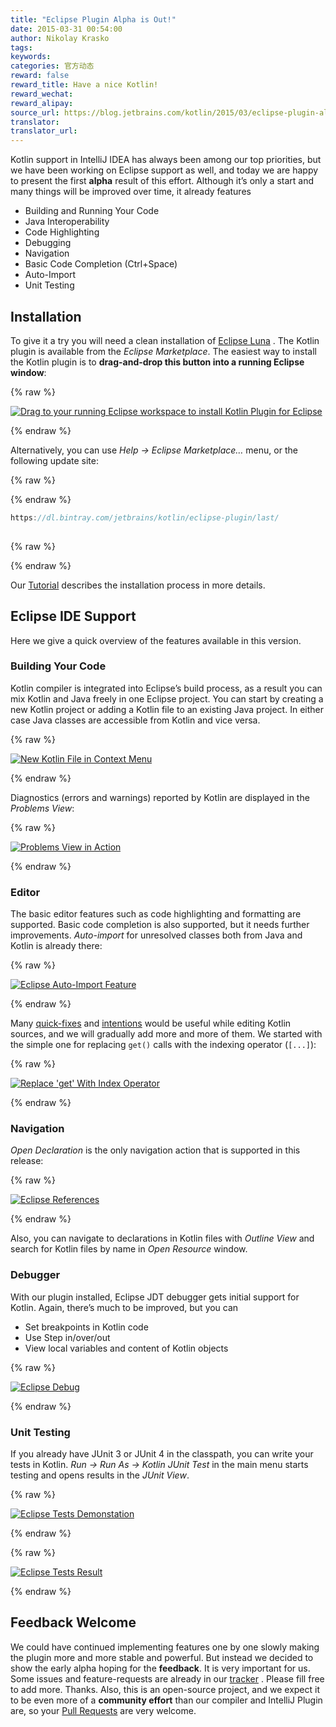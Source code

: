 ```yaml
---
title: "Eclipse Plugin Alpha is Out!"
date: 2015-03-31 00:54:00
author: Nikolay Krasko
tags:
keywords:
categories: 官方动态
reward: false
reward_title: Have a nice Kotlin!
reward_wechat:
reward_alipay:
source_url: https://blog.jetbrains.com/kotlin/2015/03/eclipse-plugin-alpha-is-out/
translator:
translator_url:
---
```


Kotlin support in IntelliJ IDEA has always been among our top priorities, but we have been working on Eclipse support as well, and today we are happy to present the first <strong>alpha</strong> result of this effort.
Although it’s only a start and many things will be improved over time, it already features

* Building and Running Your Code
* Java Interoperability
* Code Highlighting
* Debugging
* Navigation
* Basic Code Completion (Ctrl+Space)
* Auto-Import
* Unit Testing

## Installation

To give it a try you will need a clean installation of [Eclipse Luna](https://www.eclipse.org/downloads/) . The Kotlin plugin is available from the <em>Eclipse Marketplace</em>. The easiest way to install the Kotlin plugin is to <strong>drag-and-drop this button into a running Eclipse window</strong>:

{% raw %}
<p><a class="drag" href="http://marketplace.eclipse.org/marketplace-client-intro?mpc_install=2257536" title="Drag to your running Eclipse workspace to install Kotlin Plugin for Eclipse"><img alt="Drag to your running Eclipse workspace to install Kotlin Plugin for Eclipse" data-recalc-dims="1" src="https://i2.wp.com/marketplace.eclipse.org/sites/all/themes/solstice/_themes/solstice_marketplace/public/images/btn-install.png?w=640&amp;ssl=1"/></a><br/>
<span id="more-1945"></span></p>
{% endraw %}

Alternatively, you can use <em>Help -&gt; Eclipse Marketplace…</em> menu, or the following update site:

{% raw %}
<p></p>
{% endraw %}

```kotlin
https://dl.bintray.com/jetbrains/kotlin/eclipse-plugin/last/
 
```

{% raw %}
<p></p>
{% endraw %}

Our [Tutorial](http://kotlinlang.org/docs/tutorials/getting-started-eclipse.html) describes the installation process in more details.
## Eclipse IDE Support

Here we give a quick overview of the features available in this version.
### Building Your Code

Kotlin compiler is integrated into Eclipse’s build process, as a result you can mix Kotlin and Java freely in one Eclipse project.
You can start by creating a new Kotlin project or adding a Kotlin file to an existing Java project. In either case Java classes are accessible from Kotlin and vice versa.

{% raw %}
<p><a href="https://i1.wp.com/blog.jetbrains.com/kotlin/files/2015/03/New-Kotlin-File-in-Context-Menu.png"><img alt="New Kotlin File in Context Menu" class="alignnone size-full wp-image-1957" data-recalc-dims="1" src="https://i1.wp.com/blog.jetbrains.com/kotlin/files/2015/03/New-Kotlin-File-in-Context-Menu.png?resize=640%2C194&amp;ssl=1"/></a></p>
{% endraw %}

Diagnostics (errors and warnings) reported by Kotlin are displayed in the <em>Problems View</em>:

{% raw %}
<p><a href="https://i0.wp.com/blog.jetbrains.com/kotlin/files/2015/03/skitch.png"><img alt="Problems View in Action" class="alignnone size-full wp-image-1959" data-recalc-dims="1" src="https://i0.wp.com/blog.jetbrains.com/kotlin/files/2015/03/skitch.png?resize=640%2C241&amp;ssl=1"/></a></p>
{% endraw %}

### Editor

The basic editor features such as code highlighting and formatting are supported. Basic code completion is also supported, but it needs further improvements.
<em>Auto-import</em> for unresolved classes both from Java and Kotlin is already there:

{% raw %}
<p><a href="https://i2.wp.com/blog.jetbrains.com/kotlin/files/2015/03/Screenshot-2015-03-30-15.26.27.png"><img alt="Eclipse Auto-Import Feature" class="alignnone size-full wp-image-1965" data-recalc-dims="1" src="https://i2.wp.com/blog.jetbrains.com/kotlin/files/2015/03/Screenshot-2015-03-30-15.26.27.png?resize=393%2C119&amp;ssl=1"/></a></p>
{% endraw %}

Many [quick-fixes](https://github.com/JetBrains/kotlin/tree/master/idea/src/org/jetbrains/kotlin/idea/quickfix) and [intentions](https://github.com/JetBrains/kotlin/tree/master/idea/src/org/jetbrains/kotlin/idea/intentions) would be useful while editing Kotlin sources, and we will gradually add more and more of them. We started with the simple one for replacing `get()` calls with the indexing operator (`[...]`):

{% raw %}
<p><a href="https://i1.wp.com/blog.jetbrains.com/kotlin/files/2015/03/Screenshot-2015-03-30-15.29.20.png"><img alt="Replace 'get' With Index Operator" class="alignnone size-full wp-image-1966" data-recalc-dims="1" src="https://i1.wp.com/blog.jetbrains.com/kotlin/files/2015/03/Screenshot-2015-03-30-15.29.20.png?resize=500%2C83&amp;ssl=1"/></a></p>
{% endraw %}

### Navigation

<em>Open Declaration</em> is the only navigation action that is supported in this release:

{% raw %}
<p><a href="https://i1.wp.com/blog.jetbrains.com/kotlin/files/2015/03/eclipse-references.png"><img alt="Eclipse References" class="alignnone size-full wp-image-1969" data-recalc-dims="1" src="https://i1.wp.com/blog.jetbrains.com/kotlin/files/2015/03/eclipse-references.png?resize=592%2C159&amp;ssl=1"/></a></p>
{% endraw %}

Also, you can navigate to declarations in Kotlin files with <em>Outline View</em> and search for Kotlin files by name in <em>Open Resource</em> window.
### Debugger

With our plugin installed, Eclipse JDT debugger gets initial support for Kotlin. Again, there’s much to be improved, but you can

* Set breakpoints in Kotlin code
* Use Step in/over/out
* View local variables and content of Kotlin objects


{% raw %}
<p><a href="https://i1.wp.com/blog.jetbrains.com/kotlin/files/2015/03/Screenshot-2015-03-30-16.39.21.png"><img alt="Eclipse Debug" class="alignnone size-full wp-image-1971" data-recalc-dims="1" src="https://i1.wp.com/blog.jetbrains.com/kotlin/files/2015/03/Screenshot-2015-03-30-16.39.21.png?resize=640%2C176&amp;ssl=1"/></a></p>
{% endraw %}

### Unit Testing

If you already have JUnit 3 or JUnit 4 in the classpath, you can write your tests in Kotlin. <em>Run -&gt; Run As -&gt; Kotlin JUnit Test</em> in the main menu starts testing and opens results in the <em>JUnit View</em>.

{% raw %}
<p><a href="https://i1.wp.com/blog.jetbrains.com/kotlin/files/2015/03/Screenshot-2015-03-30-01.39.29.png"><img alt="Eclipse Tests Demonstation" class="alignnone size-full wp-image-1962" data-recalc-dims="1" src="https://i1.wp.com/blog.jetbrains.com/kotlin/files/2015/03/Screenshot-2015-03-30-01.39.29.png?resize=560%2C199&amp;ssl=1"/></a></p>
{% endraw %}


{% raw %}
<p><a href="https://i2.wp.com/blog.jetbrains.com/kotlin/files/2015/03/Screenshot-2015-03-30-01.39.51.png"><img alt="Eclipse Tests Result" class="alignnone size-full wp-image-1961" data-recalc-dims="1" src="https://i2.wp.com/blog.jetbrains.com/kotlin/files/2015/03/Screenshot-2015-03-30-01.39.51.png?resize=503%2C172&amp;ssl=1"/></a></p>
{% endraw %}

## Feedback Welcome

We could have continued implementing features one by one slowly making the plugin more and more stable and powerful. But instead we decided to show the early alpha hoping for the <strong>feedback</strong>. It is very important for us.
Some issues and feature-requests are already in our [tracker](https://youtrack.jetbrains.com/search/Kotlin%20Eclipse-19206) . Please fill free to add more. Thanks.
Also, this is an open-source project, and we expect it to be even more of a <strong>community effort</strong> than our compiler and IntelliJ Plugin are, so your [Pull Requests](https://github.com/JetBrains/kotlin-eclipse/) are very welcome.

